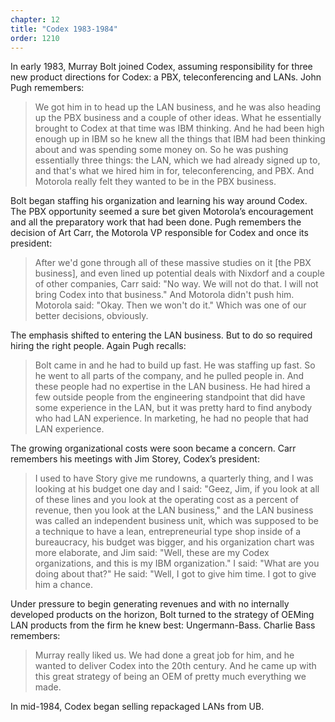 ```yaml
---
chapter: 12
title: "Codex 1983-1984"
order: 1210 
---
```


In early 1983, Murray Bolt joined Codex, assuming responsibility for three new product directions for Codex: a PBX, teleconferencing and LANs. John Pugh remembers:

>We got him in to head up the LAN business, and he was also heading up the PBX business and a couple of other ideas. What he essentially brought to Codex at that time was IBM thinking. And he had been high enough up in IBM so he knew all the things that IBM had been thinking about and was spending some money on. So he was pushing essentially three things: the LAN, which we had already signed up to, and that's what we hired him in for, teleconferencing, and PBX. And Motorola really felt they wanted to be in the PBX business.

Bolt began staffing his organization and learning his way around Codex. The PBX opportunity seemed a sure bet given Motorola’s encouragement and all the preparatory work that had been done. Pugh remembers the decision of Art Carr, the Motorola VP responsible for Codex and once its president:

>After we'd gone through all of these massive studies on it [the PBX business], and even lined up potential deals with Nixdorf and a couple of other companies, Carr said: "No way. We will not do that. I will not bring Codex into that business."  And Motorola didn't push him.  Motorola said: "Okay. Then we won't do it." Which was one of our better decisions, obviously.

The emphasis shifted to entering the LAN business. But to do so required hiring the right people. Again Pugh recalls:

>Bolt came in and he had to build up fast. He was staffing up fast. So he went to all parts of the company, and he pulled people in. And these people had no expertise in the LAN business. He had hired a few outside people from the engineering standpoint that did have some experience in the LAN, but it was pretty hard to find anybody who had LAN experience. In marketing, he had no people that had LAN experience.

The growing organizational costs were soon became a concern. Carr remembers his meetings with Jim Storey, Codex’s president:

>I used to have Story give me rundowns, a quarterly thing, and I was looking at his budget one day and I said: "Geez, Jim, if you look at all of these lines and you look at the operating cost as a percent of revenue, then you look at the LAN business," and the LAN business was called an independent business unit, which was supposed to be a technique to have a lean, entrepreneurial type shop inside of a bureaucracy, his budget was bigger, and his organization chart was more elaborate, and Jim said:  "Well, these are my Codex organizations, and this is my IBM organization." I said:  "What are you doing about that?" He said: "Well, I got to give him time. I got to give him a chance.

Under pressure to begin generating revenues and with no internally developed products on the horizon, Bolt turned to the strategy of OEMing LAN products from the firm he knew best: Ungermann-Bass. Charlie Bass remembers:

>Murray really liked us. We had done a great job for him, and he wanted to deliver Codex into the 20th century. And he came up with this great strategy of being an OEM of pretty much everything we made.

In mid-1984, Codex began selling repackaged LANs from UB.
